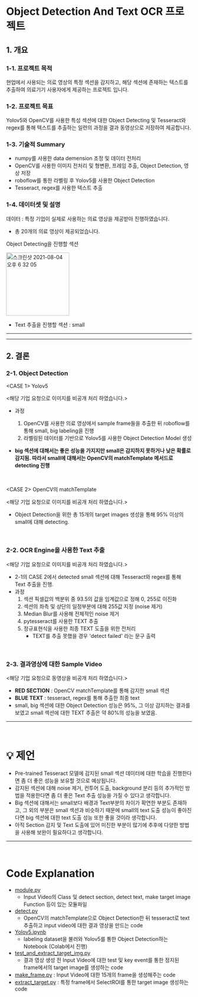# Object Detection And Text OCR 프로젝트

## 1. 개요

### 1-1. 프로젝트 목적
현업에서 사용되는 의료 영상의 특정 섹션을 감지하고, 해당 섹션에 존재하는 텍스트를 추출하여 의료기기 사용자에게 제공하는 프로젝트 입니다.

### 1-2. 프로젝트 목표
Yolov5와 OpenCV를 사용한 특성 섹션에 대한 Object Detecting 및 Tesseract와 regex를 통해 텍스트를 추출하는 일련의 과정을 결과 동영상으로 저장하여 제공합니다.

### 1-3. 기술적 Summary
- numpy를 사용한 data demension 조정 및 데이터 전처리
- OpenCV를 사용한 이미지 전처리 및 형변환, 프레임 추출, Object Detection, 영상 저장
- roboflow를 통한 라벨링 후 Yolov5를 사용한 Object Detection
- Tesseract, regex를 사용한 텍스트 추출

### 1-4. 데이터셋 및 설명
데이터 : 특정 기업이 실제로 사용하는 의료 영상을 제공받아 진행하였습니다.
- 총 20개의 의료 영상이 제공되었습니다.

Object Detecting을 진행할 섹션

<img width="171" alt="스크린샷 2021-08-04 오후 6 32 05" src="https://user-images.githubusercontent.com/80459520/128158134-cf6f925d-e996-4a3b-9c5a-78aa76c737ac.png">

- Text 추출을 진행할 섹션 : small

---
---

## 2. 결론

### **2-1. Object Detection**

<CASE 1> Yolov5

<해당 기업 요청으로 이미지를 비공개 처리 하였습니다.>


- 과정
    1. OpenCV를 사용한 의료 영상에서 sample frame들을 추출한 뒤 roboflow를 통해 small, big labeling을 진행
    2. 라벨링된 데이터를 기반으로 Yolov5를 사용한 Object Detection Model 생성

- **big 섹션에 대해서는 좋은 성능을 가지지만 small은 감지하지 못하거나 낮은 확률로 감지됨. 따라서 small에 대해서는 OpenCV의 matchTemplate 메서드로 detecting 진행**

<br/>

<CASE 2> OpenCV의 matchTemplate

<해당 기업 요청으로 이미지를 비공개 처리 하였습니다.>


- Object Detection을 위한 총 15개의 target images 생성을 통해 95% 이상의 small에 대해 detecting.

<br/>

### **2-2. OCR Engine을 사용한 Text 추출**
<해당 기업 요청으로 이미지를 비공개 처리 하였습니다.>


- 2-1의 CASE 2에서 detected small 섹션에 대해 Tesseract와 regex를 통해 Text 추출을 진행.
- 과정
    1. 섹션 픽셀값의 백분위 중 93.5의 값을 임계값으로 정해 0, 255로 이진화
    2. 섹션의 좌측 및 상단의 일정부분에 대해 255값 지정 (noise 제거)
    3. Median Blur를 사용해 전체적인 noise 제거
    4. pytesseract를 사용한 TEXT 추출
    5. 정규표현식을 사용한 최종 TEXT 도출을 위한 전처리
        - TEXT를 추출 못했을 경우 'detect failed' 라는 문구 출력

<br/>

### **2-3. 결과영상에 대한 Sample Video**
<해당 기업 요청으로 동영상을 비공개 처리 하였습니다.>

- **RED SECTION** : OpenCV matchTemplate를 통해 감지한 small 섹션
- **BLUE TEXT** : tesseract, regex를 통해 추출한 최종 text
- small, big 섹션에 대한 Object Detection 성능은 95%, 그 이상 감지하는 결과를 보였고 small 섹션에 대한 TEXT 추출은 약 80%의 성능을 보였음.

---
<br/>

# 💡 제언
- Pre-trained Tesseract 모델에 감지된 small 섹션 데이터에 대한 학습을 진행한다면 좀 더 좋은 성능을 보유할 것으로 예상됩니다.
- 감지된 섹션에 대해 noise 제거, 컨투어 도출, background 분리 등의 추가적인 방법을 적용한다면 좀 더 좋은 Text 추출 성능을 가질 수 있다고 생각합니다.
- Big 섹션에 대해서는 small보다 배경과 Text부분의 차이가 확연한 부분도 존재하고, 그 외의 부분은 small 섹션과 비슷하기 때문에 small의 text 도출 성능이 좋아진다면 big 섹션에 대한 text 도출 성능 또한 좋을 것이라 생각합니다.
- 아직 Section 감지 및 Text 도출에 있어 미진한 부분이 많기에 추후에 다양한 방법을 사용해 보완이 필요하다고 생각합니다.

---
<br/>

# Code Explanation
- [module.py](https://github.com/aeea-0605/obj-detect-repo/blob/main/module/module.py)
    - Input Video의 Class 및 detect section, detect text, make target image Function 등이 있는 모듈파일
- [detect.py](https://github.com/aeea-0605/obj-detect-repo/blob/main/detect.py)
    - OpenCV의 matchTemplate으로 Object Detection한 뒤 tesseract로 text 추출하고 input video에 대한 결과 영상을 만드는 code
- [Yolov5.ipynb](https://github.com/aeea-0605/obj-detect-repo/blob/main/Yolov5.ipynb)
    - labeling dataset을 불러와 Yolov5를 통한 Object Detection하는 Notebook (Colab에서 진행)
- [test_and_extract_target_img.py](https://github.com/aeea-0605/obj-detect-repo/blob/main/test_and_extract_target_img.py)
    - 결과 영상 생성 전 Input Video에 대한 test 및 key event를 통한 정지된 frame에서의 target image를 생성하는 code
- [make_frame.py](https://github.com/aeea-0605/obj-detect-repo/blob/main/make_frame.py) : Input Video에 대한 15개의 frame을 생성해주는 code
- [extract_target.py](https://github.com/aeea-0605/obj-detect-repo/blob/main/extract_target.py) : 특정 frame에서 SelectROI를 통한 target image 생성하는 code

